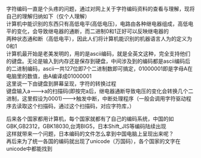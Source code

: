 
字符编码一直是个头疼的问题，通过对网上关于字符编码资料的查看与理解，现将自己的理解归纳如下（仅个人理解）  
计算机中能识别的东西只有高低电平(高低电压)，电路由各种继电器组成，高低电平的变化，会导致继电器的通断，而二进制0和1正好可以反映继电器的  
两种状态通和断（高低电平），因此人们将计算机能识别的机器语言人为的定义为0和1  
计算机最开始是老美发明的，用的是ascii编码，就是全英文这种，完全支持他们的键盘。无论是输入到内存还是保存到硬盘，中间涉及到的编码都是ascii编码后的二进制编码，ascii一共127位即7个二进制数即可搞定，01000001即是字母A在电脑里的数值，由A编译成01000001  
这里说一下由键盘到屏幕呈现，字符的转换过程  
键盘输入a--->a的扫描码(即按完a后，继电器通断导致电压的变化会转换几个二进制，这里假设为0001)--->触发中断，中断处理程序（一般会调用字符驱动程序去读取这个扫描码，通过这个扫描码，对应字符库，）    

后来各个国家都用计算机，每个国家就都有了自己的编码系统，中国的如GBK,GB2312，GBK18030,台湾BIG5，日本Shift_JIS等编码陆续出现  
这样就带来一个问题，日本编码的文件怎么拿到中国电脑上呈现出来呢？  
再后来为了统一各国的编码就出现了unicode（万国码），各个国家的文字在unicode中都能找到  
   
